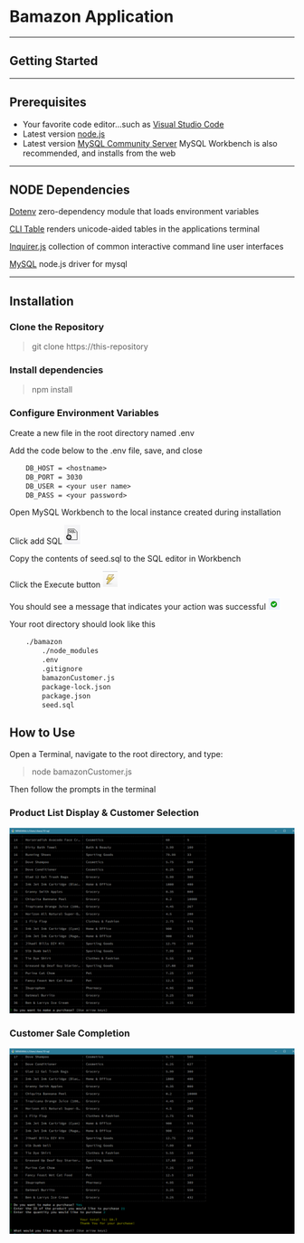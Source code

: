 # Bamazon Application

---

## Getting Started

---

## Prerequisites

- Your favorite code editor...such as [Visual Studio Code](https://code.visualstudio.com/)
- Latest version [node.js](https://nodejs.org/en/)
- Latest version [MySQL Community Server](https://dev.mysql.com/downloads/) MySQL Workbench is also recommended, and installs from the web

---

## NODE Dependencies

[Dotenv](https://www.npmjs.com/package/dotenv) zero-dependency module that loads environment variables

[CLI Table](https://www.npmjs.com/package/cli-table) renders unicode-aided tables in the applications terminal

[Inquirer.js](https://www.npmjs.com/package/inquirer) collection of common interactive command line user interfaces

[MySQL](https://www.npmjs.com/package/mysql) node.js driver for mysql

---

## Installation

### Clone the Repository
> git clone https://this-repository

### Install dependencies
  > npm install

### Configure Environment Variables
Create a new file in the root directory named .env

Add the code below to the .env file, save, and close
```
    DB_HOST = <hostname>
    DB_PORT = 3030
    DB_USER = <your user name>
    DB_PASS = <your password>
```
Open MySQL Workbench to the local instance created during installation

Click add SQL ![alt](https://github.com/chaosZeroFive/10-sql/blob/master/demo/add-sql.PNG)

Copy the contents of seed.sql to the SQL editor in Workbench

Click the Execute button ![alt](https://github.com/chaosZeroFive/10-sql/blob/master/demo/run.PNG)

You should see a message that indicates your action was successful ![alt](https://github.com/chaosZeroFive/10-sql/blob/master/demo/success.PNG)

Your root directory should look like this

```
    ./bamazon
        ./node_modules
        .env
        .gitignore
        bamazonCustomer.js
        package-lock.json
        package.json
        seed.sql
```

## How to Use

Open a Terminal, navigate to the root directory, and type:
> node bamazonCustomer.js

Then follow the prompts in the terminal

### Product List Display & Customer Selection
![products](/demo/products.png)

### Customer Sale Completion
![sale](/demo/sale.png)